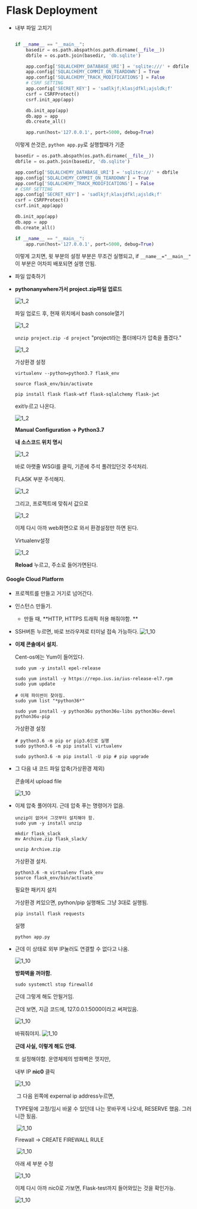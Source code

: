 # Flask Deployment

- 내부 파일 고치기 

  ```python
  
  if __name__ == "__main__":
      basedir = os.path.abspath(os.path.dirname(__file__))
      dbfile = os.path.join(basedir, 'db.sqlite')
  
      app.config['SQLALCHEMY_DATABASE_URI'] = 'sqlite:///' + dbfile
      app.config['SQLALCHEMY_COMMIT_ON_TEARDOWN'] = True
      app.config['SQLALCHEMY_TRACK_MODIFICATIONS'] = False
      # CSRF SETTING
      app.config['SECRET_KEY'] = 'sadlkjf;klasjdfkl;ajsldk;f'
      csrf = CSRFProtect()
      csrf.init_app(app)
  
      db.init_app(app)
      db.app = app
      db.create_all()
  
      app.run(host='127.0.0.1', port=5000, debug=True)
  
  ```

  이렇게 쓴것은, `python app.py`로 실행할때가 기준

  ```python
  basedir = os.path.abspath(os.path.dirname(__file__))
  dbfile = os.path.join(basedir, 'db.sqlite')
  
  app.config['SQLALCHEMY_DATABASE_URI'] = 'sqlite:///' + dbfile
  app.config['SQLALCHEMY_COMMIT_ON_TEARDOWN'] = True
  app.config['SQLALCHEMY_TRACK_MODIFICATIONS'] = False
  # CSRF SETTING
  app.config['SECRET_KEY'] = 'sadlkjf;klasjdfkl;ajsldk;f'
  csrf = CSRFProtect()
  csrf.init_app(app)
  
  db.init_app(app)
  db.app = app
  db.create_all()
  
  if __name__ == "__main__":
      app.run(host='127.0.0.1', port=5000, debug=True)
  
  ```

  이렇게 고치면, 윗 부분의 설정 부분은 무조건 실행되고, if `__name__="__main__"` 이 부분은 어차피 배포되면 실행 안됨. 

- 파일 압축하기 

- **pythonanywhere가서 project.zip파일 업로드**

  ![1_2](./source/1_2.png)

  파일 업로드 후, 현재 위치에서 bash console열기 

  ![1_2](./source/1_3.png)

  `unzip project.zip -d project` "project라는 폴더에다가 압축을 풀겠다."

  ![1_2](./source/1_4.png)

  가상환경 설정

  `virtualenv --python=python3.7 flask_env `

  `source flask_env/bin/activate`

  `pip install flask flask-wtf flask-sqlalchemy flask-jwt`

  exit누르고 나온다. 

  ![1_2](./source/1_5.png)

  

  **Manual Configuration -> Python3.7**

  **내 소스코드 위치 명시**

  ![1_2](./source/1_6.png)

  

  바로 아랫줄 WSGI를 클릭, 기존에 주석 풀려있던것 주석처리. 

  FLASK 부분 주석해지. 

  ![1_2](./source/1_7.png)

  그리고, 프로젝트에 맞춰서 값으로 

  ![1_2](./source/1_8.png)

  이제 다시 아까 web화면으로 와서 환경설정만 하면 된다. 

  Virtualenv설정

  ![1_2](./source/1_9.png)

  **Reload** 누르고, 주소로 들어가면된다. 

  





#### Google Cloud Platform

- 프로젝트를 만들고 거기로 넘어간다. 
- 인스턴스 만들기. 
  - 만들 때, **HTTP, HTTPS 트래픽 허용 해줘야함. **
- SSH버튼 누르면, 바로 브라우져로 터미널 접속 가능하다. ![1_10](./source/1_10.png)

- **이제 콘솔에서 설치.**

  Cent-os에는 Yum이 들어있다. 

   ```livescript
  sudo yum -y install epel-release
  
  sudo yum install -y https://repo.ius.io/ius-release-el7.rpm
  sudo yum update
  
  # 이제 파이썬이 찾아짐. 
  sudo yum list "*python36*"
  
  sudo yum install -y python36u python36u-libs python36u-devel python36u-pip
   ```

  

  가상환경 설정

  ```
  # python3.6 -m pip or pip3.6으로 실행
  sudo python3.6 -m pip install virtualenv 
  
  sudo python3.6 -m pip install -U pip # pip upgrade
  ```

- 그 다음 내 코드 파일 압축(가상환경 제외)

  콘솔에서 upload file

  ![1_10](./source/1_11.png)

- 이제 압축 풀어야지. 근데 압축 푸는 명령어가 없음. 

  ```
  unzip이 없어서 그것부터 설치해야 함. 
  sudo yum -y install unzip
  
  ```

  ```
  mkdir flask_slack
  mv Archive.zip flask_slack/
  
  unzip Archive.zip 
  ```

  

  가상환경 설치. 

  ```
  python3.6 -m virtualenv flask_env
  source flask_env/bin/activate
  ```

  필요한 패키지 설치 

  가상환경 켜있으면, python/pip 실행해도 그냥 3대로 실행됨. 

  ```
  pip install flask requests
  ```

  실행

  ```
  python app.py
  ```

  



- 근데 이 상태로 외부 IP눌러도 연결할 수 없다고 나옴. 

  ![1_10](./source/1_12.png)

  **방화벽을 꺼야함.**

  ```
  sudo systemctl stop firewalld
  ```

   근데 그렇게 해도 안될거임. 

  근데 보면, 지금 코드에, 127.0.0.1:5000이라고 써져있음. 

  ![1_10](./source/1_13.png)

  바꿔줘야지. ![1_10](./source/1_14.png)

  **근데 사실, 이렇게 해도 안돼.**

  또 설정해야함. 운영체제의 방화벽은 껏지만, 

  내부 IP **nic0** 클릭

   ![1_10](./source/1_15.png)

  ​	그 다음 왼쪽에 expernal ip address누르면, 

  

  TYPE밑에 고정/임시 바꿀 수 있던데 나는 못바꾸게 나오네, RESERVE 했음. 그러니깐 됬음. 

  ​	![1_10](./source/1_16.png)

  Firewall -> CREATE FIREWALL RULE

  ​	![1_10](./source/1_17.png)

  아래 세 부분 수정 

  ![1_10](./source/1_18.png)

  이제 다시 아까 nic0로 가보면, Flask-test까지 들어와있는 것을 확인가능. 

  ![1_10](./source/1_19.png)